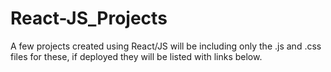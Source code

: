 # React-JS_Projects
A few projects created using React/JS will be including only the .js and .css files for these, if deployed they will be listed with links below.
